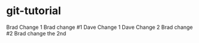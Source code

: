 # git-tutorial

Brad Change 1
Brad change #1
Dave Change 1
Dave Change 2
Brad change #2
Brad change the 2nd
